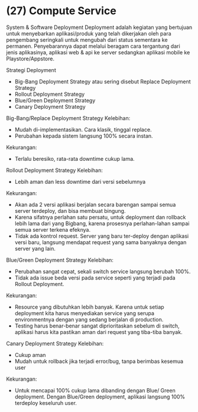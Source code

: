# (27) Compute Service

System & Software Deployment
Deployment adalah kegiatan yang bertujuan untuk menyebarkan aplikasi/produk yang telah dikerjakan oleh para pengembang seringkali untuk mengubah dari status sementara ke permanen. Penyebarannya dapat melalui beragam cara tergantung dari jenis aplikasinya, aplikasi web & api ke server sedangkan aplikasi mobile ke Playstore/Appstore.

Strategi Deployment
- Big-Bang Deployment Strategy atau sering disebut Replace Deployment Strategy
- Rollout Deployment Strategy 
- Blue/Green Deployment Strategy
- Canary Deployment Strategy

Big-Bang/Replace Deployment Strategy
Kelebihan:
- Mudah di-implementasikan. Cara klasik, tinggal replace.
- Perubahan kepada sistem langsung 100% secara instan.

Kekurangan:
- Terlalu beresiko, rata-rata downtime cukup lama.

Rollout Deployment Strategy
Kelebihan:
- Lebih aman dan less downtime dari versi sebelumnya

Kekurangan:
- Akan ada 2 versi aplikasi berjalan secara barengan sampai semua server terdeploy, dan bisa membuat bingung. 
- Karena sifatnya perlahan satu persatu, untuk deployment dan rollback lebih lama dari yang Bigbang, karena prosesnya perlahan-lahan sampai semua server terkena efeknya.
- Tidak ada kontrol request. Server yang baru ter-deploy dengan aplikasi versi baru, langsung mendapat request yang sama banyaknya dengan server yang lain.

Blue/Green Deployment Strategy
Kelebihan:
- Perubahan sangat cepat, sekali switch service langsung berubah 100%.
- Tidak ada issue beda versi pada service seperti yang terjadi pada Rollout Deployment.

Kekurangan:
- Resource yang dibutuhkan lebih banyak. Karena untuk setiap deployment kita harus menyediakan service yang serupa environmentnya dengan yang sedang berjalan di production. 
- Testing harus benar-benar sangat diprioritaskan sebelum di switch, aplikasi harus kita pastikan aman dari request yang tiba-tiba banyak.

Canary Deployment Strategy
Kelebihan:
- Cukup aman
- Mudah untuk rollback jika terjadi error/bug, tanpa berimbas kesemua user

Kekurangan:
- Untuk mencapai 100% cukup lama dibanding dengan Blue/ Green deployment. Dengan Blue/Green deployment, aplikasi langsung 100% terdeploy keseluruh user.